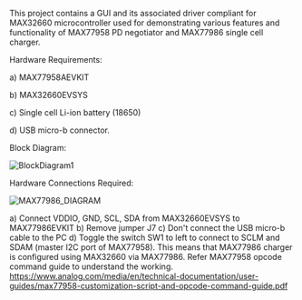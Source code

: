 This project contains a GUI and its associated driver compliant for MAX32660 microcontroller used for demonstrating various features and functionality of MAX77958 PD negotiator and MAX77986 single cell charger.

Hardware Requirements: 

a) MAX77958AEVKIT

b) MAX32660EVSYS

c) Single cell Li-ion battery (18650)

d) USB micro-b connector.

Block Diagram: 

![BlockDiagram1](https://github.com/user-attachments/assets/5fb63d4f-b7c9-4fa4-b469-2c377c283061)

Hardware Connections Required:

![MAX77986_DIAGRAM](https://github.com/user-attachments/assets/0e3fce38-fcb8-4798-8a76-902c5f1b6115)

a) Connect VDDIO, GND, SCL, SDA from MAX32660EVSYS to  MAX77986EVKIT
b) Remove jumper J7
c) Don't connect the USB micro-b cable to the PC
d) Toggle the switch SW1 to left to connect to SCLM and SDAM (master I2C port of MAX77958). This means that MAX77986 charger is configured using MAX32660 via MAX77986.
   Refer MAX77958 opcode command guide to understand the working.
   https://www.analog.com/media/en/technical-documentation/user-guides/max77958-customization-script-and-opcode-command-guide.pdf


   








